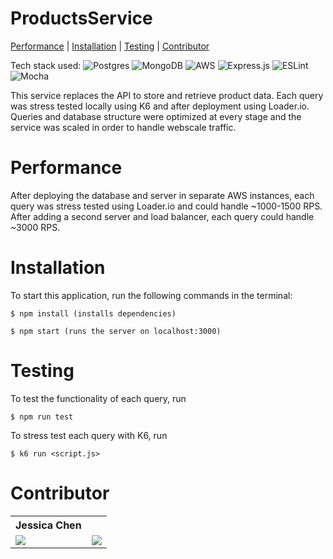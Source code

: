 # ProductsService
[Performance](https://github.com/Elemental-Designs/ProductsService/blob/main/README.md#performance) | [Installation](https://github.com/Elemental-Designs/ProductsService/blob/main/README.md#installation) | [Testing](https://github.com/Elemental-Designs/ProductsService/blob/main/README.md#testing) | [Contributor](https://github.com/Elemental-Designs/ProductsService/blob/main/README.md#contributor)

Tech stack used: ![Postgres](https://img.shields.io/badge/postgres-%23316192.svg?style=for-the-badge&logo=postgresql&logoColor=white) ![MongoDB](https://img.shields.io/badge/MongoDB-%234ea94b.svg?style=for-the-badge&logo=mongodb&logoColor=white) ![AWS](https://img.shields.io/badge/AWS-%23FF9900.svg?style=for-the-badge&logo=amazon-aws&logoColor=white) ![Express.js](https://img.shields.io/badge/express.js-%23404d59.svg?style=for-the-badge&logo=express&logoColor=%2361DAFB) ![ESLint](https://img.shields.io/badge/ESLint-4B3263?style=for-the-badge&logo=eslint&logoColor=white) ![Mocha](https://img.shields.io/badge/-mocha-%238D6748?style=for-the-badge&logo=mocha&logoColor=white)

This service replaces the API to store and retrieve product data. Each query was stress tested locally using K6 and after deployment using Loader.io. Queries and database structure were optimized at every stage and the service was scaled in order to handle webscale traffic.

# Performance
After deploying the database and server in separate AWS instances, each query was stress tested using Loader.io and could handle ~1000-1500 RPS. After adding a second server and load balancer, each query could handle ~3000 RPS. 

# Installation
To start this application, run the following commands in the terminal: 
```
$ npm install (installs dependencies)

$ npm start (runs the server on localhost:3000)
```
# Testing
To test the functionality of each query, run 
```
$ npm run test
```
To stress test each query with K6, run
```
$ k6 run <script.js>
```
# Contributor
<table>
  <tr>
    <th>Jessica Chen</th>
  </tr>
  <tr>
    <td>
      <a href="https://github.com/codingavatar">
        <img src="https://img.shields.io/badge/github%20-%23121011.svg?&style=for-the-badge&logo=github&logoColor=white"/>
      </a>
    </td>
    <td>
      <a href="https://www.linkedin.com/in/jessica-chen-md/">
        <img src="https://img.shields.io/badge/linkedin%20-%230077B5.svg?&style=for-the-badge&logo=linkedin&logoColor=white"/>
      </a>
    </td>
  </tr>
</table>
